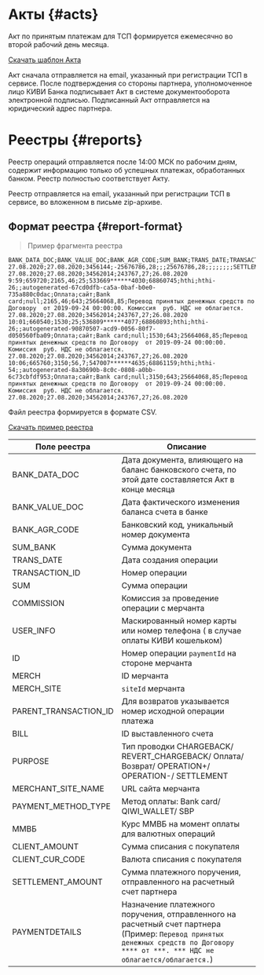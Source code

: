 # Акты {#acts}

Акт по принятым платежам для ТСП формируется ежемесячно во второй рабочий день месяца. 

[Скачать шаблон Акта](/downloads/act_template.docx)

Акт сначала отправляется на email, указанный при регистрации ТСП в сервисе. После подтверждения со стороны партнера, уполномоченное лицо КИВИ Банка подписывает Акт в системе документооборота электронной подписью. Подписанный Акт отправляется на юридический адрес партнера. 

# Реестры {#reports}

Реестр операций отправляется после 14:00 МСК по рабочим дням, содержит информацию только об успешных платежах, обработанных банком. Реестр полностью соответствует Акту.

Реестр отправляется на email, указанный при регистрации ТСП в сервисе, во вложенном в письме zip-архиве.

## Формат реестра {#report-format}

> Пример фрагмента реестра

~~~shell
BANK_DATA_DOC;BANK_VALUE_DOC;BANK_AGR_CODE;SUM_BANK;TRANS_DATE;TRANSACTION_ID;SUM;COMMISSION;USER_INFO;ID;MERCH;MERCH_SITE;PARENT_TRANSACTION_ID;BILL;PURPOSE;MERCHANT_SITE_NAME;PAYMENT_METHOD_TYPE;ММВБ;CLIENT_AMOUNT;CLIENT_CUR_CODE;SETTLEMENT_AMOUNT;PAYMENTDETAILS
27.08.2020;27.08.2020;3456144;-25676786,28;;;25676786,28;;;;;;;;SETTLEMENT;;;null;;;;
27.08.2020;27.08.2020;34562014;243767,27;26.08.2020 9:59;659720;2165,46;25;533669******4030;68860745;hthi;hthi-26;;autogenerated-67cd0dfb-ca5a-0baf-b0e0-735a880c0dac;Оплата;сайт;Bank card;null;2165,46;643;25664068,85;Перевод принятых денежных средств по Договору  от 2019-09-24 00:00:00. Комиссия  руб. НДС не облагается.
27.08.2020;27.08.2020;34562014;243767,27;26.08.2020 10:01;660540;1530;25;536809******4077;68860893;hthi;hthi-26;;autogenerated-90870507-acd9-0056-80f7-d050560fba09;Оплата;сайт;Bank card;null;1530;643;25664068,85;Перевод принятых денежных средств по Договору  от 2019-09-24 00:00:00. Комиссия  руб. НДС не облагается.
27.08.2020;27.08.2020;34562014;243767,27;26.08.2020 10:06;665760;3150;56,7;547007******4635;68861159;hthi;hthi-54;;autogenerated-8a30690b-8c0c-0808-a0bb-6c73cbfdf953;Оплата;сайт;Bank card;null;3150;643;25664068,85;Перевод принятых денежных средств по Договору  от 2019-09-24 00:00:00. Комиссия  руб. НДС не облагается.
27.08.2020;27.08.2020;34562014;243767,27;26.08.2020 
~~~

Файл реестра формируется в формате CSV.

[Скачать пример реестра](/downloads/report_sample_20201101_merchant_XXX.csv)

Поле реестра | Описание
---|-----
BANK_DATA_DOC  | Дата документа, влияющего на баланс банковского счета, по этой дате составляется Акт в конце месяца
BANK_VALUE_DOC  | Дата фактического изменения баланса счета в банке
BANK_AGR_CODE | Банковский код, уникальный номер документа
SUM_BANK | Сумма документа
TRANS_DATE | Дата создания операции
TRANSACTION_ID | Номер операции
SUM | Сумма операции
COMMISSION | Комиссия за проведение операции с мерчанта
USER_INFO | Маскированный номер карты или номер телефона ( в случае оплаты КИВИ кошельком)
ID | Номер операции `paymentId` на стороне мерчанта
MERCH | ID мерчанта
MERCH_SITE | `siteId` мерчанта
PARENT_TRANSACTION_ID | Для возвратов указывается номер исходной операции платежа
BILL | ID выставленного счета
PURPOSE | Тип проводки CHARGEBACK/ REVERT_CHARGEBACK/ Оплата/ Возврат/ OPERATION+/ OPERATION-/ SETTLEMENT
MERCHANT_SITE_NAME | URL сайта  мерчанта
PAYMENT_METHOD_TYPE | Метод оплаты: Bank card/ QIWI_WALLET/ SBP
ММВБ  | Курс ММВБ на момент оплаты для валютных операций
CLIENT_AMOUNT | Сумма списания с покупателя
CLIENT_CUR_CODE | Валюта  списания с покупателя
SETTLEMENT_AMOUNT | Сумма платежного поручения, отправленного на расчетный счет партнера
PAYMENTDETAILS | Назначение платежного поручения, отправленного на расчетный счет партнера (Пример: `Перевод принятых денежных средств по Договору`  `**** от ***. *** НДС не облагается/облагается.`)

